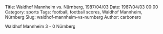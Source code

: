Title: Waldhof Mannheim vs. Nürnberg, 1987/04/03
Date: 1987/04/03 00:00
Category: sports
Tags: football, football scores, Waldhof Mannheim, Nürnberg
Slug: waldhof-mannheim-vs-nurnberg
Author: carbonero


Waldhof Mannheim 3 - 0 Nürnberg
